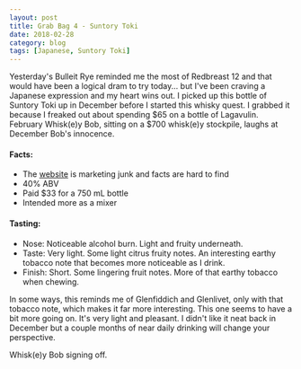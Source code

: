 ```yaml
---
layout: post
title: Grab Bag 4 - Suntory Toki
date: 2018-02-28
category: blog
tags: [Japanese, Suntory Toki]
---
```


Yesterday's Bulleit Rye reminded me the most of Redbreast 12 and that would have been a logical dram to try today... but I've been craving a Japanese expression and my heart wins out. I picked up this bottle of Suntory Toki up in December before I started this whisky quest. I grabbed it because I freaked out about spending $65 on a bottle of Lagavulin. February Whisk(e)y Bob, sitting on a $700 whisk(e)y stockpile, laughs at December Bob's innocence.

#### Facts:

* The [website](https://www.suntorytokitime.com/home) is marketing junk and facts are hard to find
* 40% ABV
* Paid $33 for a 750 mL bottle
* Intended more as a mixer

#### Tasting:

* Nose: Noticeable alcohol burn. Light and fruity underneath.
* Taste: Very light. Some light citrus fruity notes. An interesting earthy tobacco note that becomes more noticeable as I drink.
* Finish: Short. Some lingering fruit notes. More of that earthy tobacco when chewing.

In some ways, this reminds me of Glenfiddich and Glenlivet, only with that tobacco note, which makes it far more interesting. This one seems to have a bit more going on. It's very light and pleasant. I didn't like it neat back in December but a couple months of near daily drinking will change your perspective.

Whisk(e)y Bob signing off.

